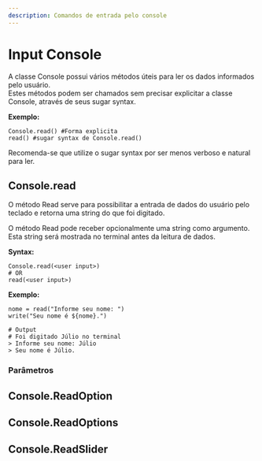 ```yaml
---
description: Comandos de entrada pelo console
---
```


# Input Console

A classe Console possui vários métodos úteis para ler os dados informados pelo usuário.  
Estes métodos podem ser chamados sem precisar explicitar a classe Console, através de seus sugar syntax.

**Exemplo:**

```text
Console.read() #Forma explicita
read() #sugar syntax de Console.read()
```

Recomenda-se que utilize o sugar syntax por ser menos verboso e natural para ler.

## Console.read

O método Read serve para possibilitar a entrada de dados do usuário pelo teclado e retorna uma string do que foi digitado.

O método Read pode receber opcionalmente uma string como argumento. Esta string será mostrada no terminal antes da leitura de dados.

**Syntax:**

```text
Console.read(<user input>)
# OR
read(<user input>)
```

**Exemplo:**

```text
nome = read("Informe seu nome: ")
write("Seu nome é ${nome}.")

# Output
# Foi digitado Júlio no terminal
> Informe seu nome: Júlio
> Seu nome é Júlio.
```

### Parâmetros

## Console.ReadOption

## Console.ReadOptions

## Console.ReadSlider


